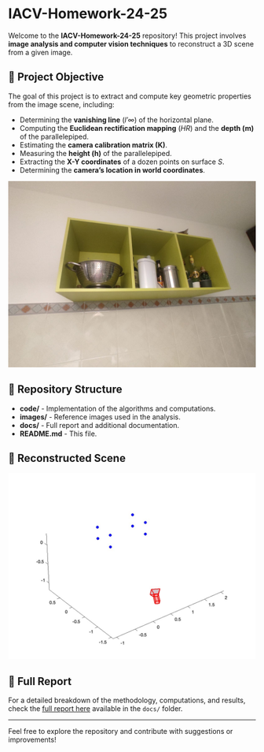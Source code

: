 # IACV-Homework-24-25

Welcome to the **IACV-Homework-24-25** repository! This project involves **image analysis and computer vision techniques** to reconstruct a 3D scene from a given image.

## 📌 Project Objective
The goal of this project is to extract and compute key geometric properties from the image scene, including:
- Determining the **vanishing line** (*l′∞*) of the horizontal plane.
- Computing the **Euclidean rectification mapping** (*HR*) and the **depth (m)** of the parallelepiped.
- Estimating the **camera calibration matrix (K)**.
- Measuring the **height (h)** of the parallelepiped.
- Extracting the **X-Y coordinates** of a dozen points on surface *S*.
- Determining the **camera’s location in world coordinates**.

![alt text](src/data/Look-outCat.jpg)

## 📁 Repository Structure
- **code/** - Implementation of the algorithms and computations.
- **images/** - Reference images used in the analysis.
- **docs/** - Full report and additional documentation.
- **README.md** - This file.

## 📸 Reconstructed Scene

![alt text](Report/img/3Dscene.jpg)

## 📜 Full Report
For a detailed breakdown of the methodology, computations, and results, check the [full report here](Report/Bardelli-Lorenzo-Reprot.pdf) available in the `docs/` folder.

---
Feel free to explore the repository and contribute with suggestions or improvements!
